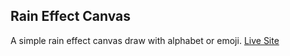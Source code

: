 ## Rain Effect Canvas
A simple rain effect canvas draw with alphabet or emoji.
[Live Site](https://hrdelwar.github.io/rain-effect-canvas/)